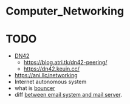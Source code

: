 # Computer_Networking
# TODO
- [DN42](https://www.kskb.eu.org/2021/03/dn42-peering.html)
  - https://blog.atri.tk/dn42-peering/
  - https://dn42.keuin.cc/
- https://ani.llc/networking
- Internet autonomous system
- what is [bouncer](https://community.scheme.org/)
- diff [between email system and mail server](https://matrix.org/docs/older/faq/).